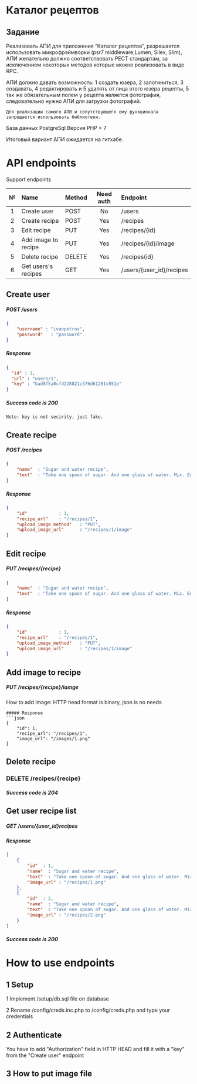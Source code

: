 # Каталог рецептов

## Задание
 
Реализовать АПИ для приложения “Каталог рецептов”, 
разрешается использовать микрофрэймворки (psr7 middleware,Lumen, Silex, Slim), 
АПИ желательно должно соответствовать РЕСТ стандартам, 
за исключением некоторых методов которые можно реализовать в виде RPC.

АПИ должно давать возможность:
  1 создать юзера, 
  2 залогиниться, 
  3 создавать, 
  4 редактировать и 
  5 удалять от лица этого юзера рецепты, 
  5 так же обязательным полем у рецепта является фотография, 
    следовательно нужно АПИ для загрузки фотографий. 

    Для реализации самого АПИ и сопутствующего ему функционала 
    запрещается использовать библиотеки.

База данных PostgreSql
Версия PHP > 7

Итоговый вариант АПИ ожидается на гитхабе.

# API endpoints

Support endpoints

| № | Name | Method | Need auth| Endpoint|  
| :---: | :--- | :--- | :---: | :--- | 
| 1 | Create user  | POST | No | /users |
| 2 | Create recipe | POST  | Yes | /recipes|
| 3 | Edit recipe   | PUT  | Yes | /recipes/{id} |
| 4 | Add image to recipe   | PUT  | Yes | /recipes/{id}/image |
| 5 | Delete recipe | DELETE  | Yes | /recipes{id} |
| 6 | Get users's recipes | GET | Yes | /users/{user_id}/recipes |

## Create user
##### POST /users
```json
{
    "username" : "ivanpetrov",
    "password"   : "password"
}
```
##### Response
```json
{
  "id" : 1,
  "url" : "users/1",
  "key" : "bad8f5a0cfd228821c576d61281c051e"
}
```
##### Success code is 200

    Note: key is not secirity, just fake.


## Create recipe
##### POST /recipes
```json
{
    "name"  : "Sugar and water recipe",
    "text"	: "Take one spoon of sugar. And one glass of water. Mix. Enjoy!"
}
```
##### Response
```json
{
    "id"            : 1,
    "recipe_url"	: "/recipes/1",
    "upload_image_method"	: "PUT",
    "upload_image_url"	    : "/recipes/1/image"
}
```

## Edit recipe
##### PUT /recipes/{recipe}
```json
{
    "name"  : "Sugar and water recipe",
    "text"	: "Take one spoon of sugar. And one glass of water. Mix. Enjoy!"
}
```
##### Response
```json
{
    "id"            : 1,
    "recipe_url"	: "/recipes/1",
    "upload_image_method"	: "PUT",
    "upload_image_url"	    : "/recipes/1/image"
}
```

## Add image to recipe
##### PUT /recipes/{recipe}/iamge

How to add image: HTTP head format is binary, json is no needs  

```
##### Response
```json
{
    "id": 1,
    "recipe_url": "/recipes/1",
    "image_url": "/images/1.png"
}
```

## Delete recipe
### DELETE /recipes/{recipe}
##### Success code is 204

## Get user recipe list
##### GET /users/{user_id}recipes

##### Response
```json
[
    {
        "id"  : 1,
        "name"  : "Sugar and water recipe",
        "text"	: "Take one spoon of sugar. And one glass of water. Mix. Enjoy!",
        "image_url" : "/recipes/1.png"
    },
    {
        "id"  : 2,
        "name"  : "Sugar and water recipe",
        "text"	: "Take one spoon of sugar. And one glass of water. Mix. Enjoy!",
        "image_url" : "/recipes/2.png"
    }
]
```
##### Success code is 200

# How to use endpoints

## 1 Setup

1 Implement /setup/db.sql file on database
 
2 Rename /config/creds.inc.php to /config/creds.php and type your credentials 

## 2 Authenticate

You have to add "Authorization" field in HTTP HEAD and fill it with a "key" 
from the "Create user" endpoint

## 3 How to put image file